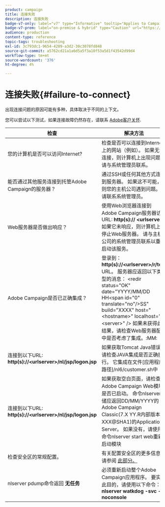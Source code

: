 ```yaml
---
product: campaign
title: 连接失败
description: 连接失败
badge-v7-only: label="v7" type="Informative" tooltip="Applies to Campaign Classic v7 only"
badge-v7-prem: label="on-premise & hybrid" type="Caution" url="https://experienceleague.adobe.com/docs/campaign-classic/using/installing-campaign-classic/architecture-and-hosting-models/hosting-models-lp/hosting-models.html?lang=en" tooltip="Applies to on-premise and hybrid deployments only"
audience: production
content-type: reference
topic-tags: troubleshooting
exl-id: 3c793dc1-9654-4289-a3d2-30c3078fd848
source-git-commit: a5762cd21a1a6d5a5f3a10f53a5d1f43542d99d4
workflow-type: tm+mt
source-wordcount: '376'
ht-degree: 4%

---
```


# 连接失败{#failure-to-connect}



出现连接问题的原因可能有多种，具体取决于不同的上下文。

您可以尝试以下测试，如果连接故障仍然存在，请联系 [Adobe客户关怀](https://helpx.adobe.com/cn/enterprise/admin-guide.html/enterprise/using/support-for-experience-cloud.ug.html).



<table> 
<thead> 
<tr> 
<th>检查<br /> </th> 
<th>解决方法<br /> </th> 
</tr> 
</thead> 
<tbody> 
<tr> 
<td>您的计算机是否可以访问Internet?</td> 
<td>检查是否可以连接到Internet上的网站（例如）。 如果无法连接，则计算机上出现问题。 请与系统管理员联系。</td>
</tr>
<tr> 
<td>能否通过其他服务连接到托管Adobe Campaign的服务器？</td> 
<td>通过SSH或任何其他方式连接到服务器。 如果这不可能，则您的主机公司遇到问题。 请联系系统管理员。</td>
</tr>
<tr> 
<td>Web服务器是否做出响应？</td> 
<td>使用Web浏览器连接到Adobe Campaign服务器访问URL: <b>http(s):// &lt;urlserver&gt;</b>. 如果它未响应，则计算机上将停止Web服务器。 请与主机公司的系统管理员联系以重新启动该服务。</td>
</tr>
<tr> 
<td>Adobe Campaign是否已正确集成？</td> 
<td>登录到： <b>http(s)://&lt;urlserver&gt;/r/test</b> URL。 服务器应返回以下类型的消息： &lt;redir status="OK" date="YYYY/MM/DD HH&lt;span id="0" translate="no"/&gt;SS" build="XXXX" host="&lt;hostname&gt;" localhost="&lt;server&gt;" /&gt;
如果未获得此结果，请检查Web服务器配置中是否考虑了集成。:MM:</td>
</tr>
<tr> 
<td>连接到以下URL: <b>http(s)://&lt;urlserver&gt;/nl/jsp/logon.jsp</b></td>
<td>如果获取Tomcat Java错误，请检查JAVA集成是否正确执行。 它集成在文件[应用程序路径]/nl6/customer.sh中</td>
</tr>
<tr> 
<td>连接到以下URL: <b>http(s)://&lt;urlserver&gt;/nl/jsp/logon.jsp</b></td>
<td>如果获取空白页面，请检查Adobe Campaign Web模块是否已启动。 命令nlserver转储应返回DD/MM/YYYY的Adobe Campaign Classic(7.X YY.R内部版本XXX@SHA1)的Application Server。 如果没有，请使用命令nlserver start web重新启动模块</td>
</tr>
<tr>
<td>检查安全区的常规配置。</td>
<td>有关配置安全区的更多信息，请参阅 <a href="https://experienceleague.adobe.com/docs/campaign-classic/using/installing-campaign-classic/additional-configurations/configuring-campaign-server.html?lang=en#configuring-campaign-server"/>此部分。</a></td>
</tr>
<tr>
<td>nlserver pdump命令返回 <b>无任务</b></td>
<td>必须重新启动整个Adobe Campaign应用程序。 要实现此目的，请使用以下命令： <b>nlserver watkdog -svc -noconsole</b></td>
</tr>
</tbody> 
</table>
